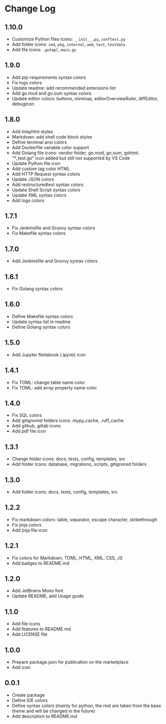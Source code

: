 # Change Log

## 1.10.0

- Customize Python files icons: `__init__.py`, `conftest.py`
- Add folder icons: `cmd`, `pkg`, `internal`, `web`, `test`, `testdata`
- Add file icons: `.gotmpl`, `main.go`

## 1.9.0

- Add pip-requirements syntax colors
- Fix logs colors
- Update readme: add recommended extensions list
- Add go.mod and go.sum syntax colors
- Update editor colors: buttons, minimap, editorOverviewRuler, diffEditor, debugIcon

## 1.8.0

- Add InlayHint styles
- Markdown: add shell code block styles
- Define terminal ansi colors
- Add Dockerfile variable color support
- Add Golang file icons: vendor folder, go.mod, go.sum, gohtml. "*_test.go" icon added but still not supported by VS Code
- Update Python file icon
- Add custom tag color HTML
- Add HTTP Request syntax colors
- Update JSON colors
- Add restructuredtext syntax colors
- Update Shell Script syntax colors
- Update XML syntax colors
- Add logs colors

## 1.7.1

- Fix Jenkinsfile and Groovy syntax colors
- Fix Makefile syntax colors

## 1.7.0

- Add Jenkinsfile and Groovy syntax colors

## 1.6.1

- Fix Golang syntax colors

## 1.6.0

- Define Makefile syntax colors
- Update syntax list in readme
- Define Golang syntax colors

## 1.5.0

- Add Jupyter Notebook (.ipynb) icon

## 1.4.1

- Fix TOML: change table name color
- Fix TOML: add array property name color

## 1.4.0

- Fix SQL colors
- Add gitignored folders icons .mypy_cache, .ruff_cache
- Add github, gitlab icons
- Add pdf file icon

## 1.3.1

- Change folder icons: docs, tests, config, templates, src
- Add folder icons: database, migrations, scripts, gitignored folders

## 1.3.0

- Add folder icons: docs, tests, config, templates, src

## 1.2.2

- Fix markdown colors: table, separator, escape character, strikethrough
- Fix jinja colors
- Add jinja file icon

## 1.2.1

- Fix colors for Markdown, TOML, HTML, XML, CSS, JS
- Add badges to README.md

## 1.2.0

- Add JetBrains Mono font
- Update README, add Usage guide

## 1.1.0

- Add file icons
- Add features to README.md
- Add LICENSE file

## 1.0.0

- Prepare package.json for publication on the marketplace
- Add icon

## 0.0.1

- Create package
- Define IDE colors
- Define syntax colors (mainly for python, the rest are taken from the base theme and will be changed in the future)
- Add description to README.md

